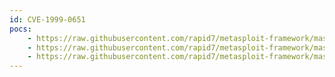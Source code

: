 ```yaml
---
id: CVE-1999-0651
pocs:
    - https://raw.githubusercontent.com/rapid7/metasploit-framework/master/modules/auxiliary/scanner/rservices/rexec_login.rb
    - https://raw.githubusercontent.com/rapid7/metasploit-framework/master/modules/auxiliary/scanner/rservices/rlogin_login.rb
    - https://raw.githubusercontent.com/rapid7/metasploit-framework/master/modules/auxiliary/scanner/rservices/rsh_login.rb
---
```

